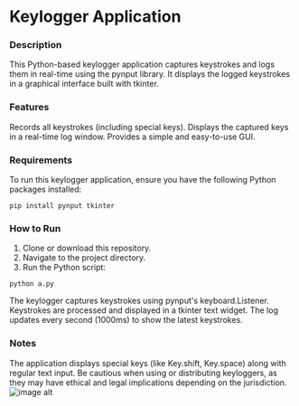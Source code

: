 # Keylogger Application
### Description
This Python-based keylogger application captures keystrokes and logs them in real-time using the pynput library. It displays the logged keystrokes in a graphical interface built with tkinter.

### Features
Records all keystrokes (including special keys).
Displays the captured keys in a real-time log window.
Provides a simple and easy-to-use GUI.
### Requirements
To run this keylogger application, ensure you have the following Python packages installed:

```
pip install pynput tkinter
```
### How to Run
1. Clone or download this repository.
2. Navigate to the project directory.
3. Run the Python script:
```
python a.py
```
The keylogger captures keystrokes using pynput's keyboard.Listener.
Keystrokes are processed and displayed in a tkinter text widget.
The log updates every second (1000ms) to show the latest keystrokes.
### Notes
The application displays special keys (like Key.shift, Key.space) along with regular text input.
Be cautious when using or distributing keyloggers, as they may have ethical and legal implications depending on the jurisdiction.
![image alt]()

